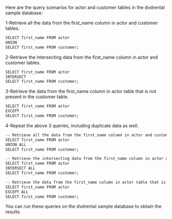 Here are the query scenarios for actor and customer tables in the dvdrental sample database:

1-Retrieve all the data from the first_name column in actor and customer tables.
```bash
SELECT first_name FROM actor
UNION
SELECT first_name FROM customer;
```

2-Retrieve the intersecting data from the first_name column in actor and customer tables.
```bash
SELECT first_name FROM actor
INTERSECT
SELECT first_name FROM customer;
```

3-Retrieve the data from the first_name column in actor table that is not present in the customer table.
```bash
SELECT first_name FROM actor
EXCEPT
SELECT first_name FROM customer;
```

4-Repeat the above 3 queries, including duplicate data as well.
```bash
-- Retrieve all the data from the first_name column in actor and customer tables, including duplicates
SELECT first_name FROM actor
UNION ALL
SELECT first_name FROM customer;

-- Retrieve the intersecting data from the first_name column in actor and customer tables, including duplicates
SELECT first_name FROM actor
INTERSECT ALL
SELECT first_name FROM customer;

-- Retrieve the data from the first_name column in actor table that is not present in the customer table, including duplicates
SELECT first_name FROM actor
EXCEPT ALL
SELECT first_name FROM customer;
```
You can run these queries on the dvdrental sample database to obtain the results.
